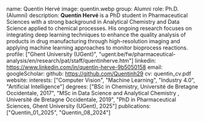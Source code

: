 name: Quentin Hervé
image: quentin.webp
group: Alumni
role: Ph.D. (Alumni)
description: <b> Quentin Hervé </b> is a PhD student in Pharmaceutical Sciences with a strong background in Analytical Chemistry and Data Science applied to chemical processes. His ongoing research focuses on integrating deep learning techniques to enhance the quality analysis of products in drug manufacturing through high-resolution imaging and applying machine learning approaches to monitor bioprocess reactions.
profile: ["Ghent University (UGent)", "ugent.be/fw/pharmaceutical-analysis/en/research/pat/staff/quentinherve.htm"]
linkedin: https://www.linkedin.com/in/quentin-herve-9b5050158
email: 
googleScholar: 
github: https://github.com/Quentinh29
cv: quentin_cv.pdf
website:
interests: ["Computer Vision", "Machine Learning", "Industry 4.0", "Artificial Intelligence"]
degrees: ["BSc in Chemistry, Université de Bretagne Occidentale, 2017", "MSc in Data Science and Analytical Chemistry , Université de Bretagne Occidentale, 2019", "PhD in Pharmaceutical Sciences, Ghent University (UGent), 2025"]
publications: ["Quentin_01_2025", "Quentin_08_2024"]